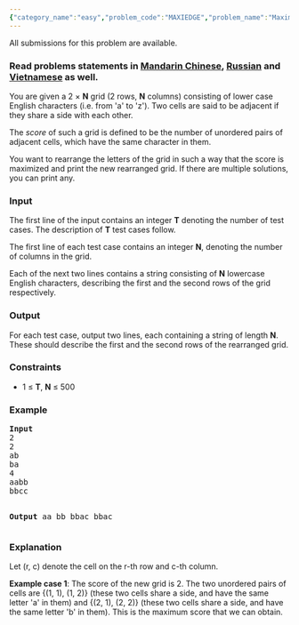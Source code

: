 ```yaml
---
{"category_name":"easy","problem_code":"MAXIEDGE","problem_name":"Maximize Grid Score","languages_supported":{"0":"ADA","1":"ASM","2":"BASH","3":"BF","4":"C","5":"C99 strict","6":"CAML","7":"CLOJ","8":"CLPS","9":"CPP 4.3.2","10":"CPP 6.3","11":"CPP14","12":"CS2","13":"D","14":"ERL","15":"FORT","16":"FS","17":"GO","18":"HASK","19":"ICK","20":"ICON","21":"JAVA","22":"JS","23":"LISP clisp","24":"LISP sbcl","25":"LUA","26":"NEM","27":"NICE","28":"NODEJS","29":"PAS fpc","30":"PAS gpc","31":"PERL","32":"PERL6","33":"PHP","34":"PIKE","35":"PRLG","36":"PYPY","37":"PYTH","38":"PYTH 3.5","39":"RUBY","40":"SCALA","41":"SCM chicken","42":"SCM guile","43":"SCM qobi","44":"ST","45":"TCL","46":"TEXT","47":"WSPC"},"max_timelimit":1,"source_sizelimit":50000,"problem_author":"admin2","problem_tester":null,"date_added":"28-06-2017","tags":{"0":"admin2"},"time":{"view_start_date":1498908900,"submit_start_date":1498908900,"visible_start_date":1498908900,"end_date":1735669800},"layout":"problem"}
---
```

<span class="solution-visible-txt">All submissions for this problem are available.</span><h3> Read problems statements in <a target="_blank" 
href="http://www.codechef.com/download/translated/SNCKFL17/mandarin/MAXIEDGE.pdf">Mandarin Chinese</a>, <a target="_blank" href="http://www.codechef.com/download/translated/SNCKFL17/russian/MAXIEDGE.pdf">Russian</a> and <a target="_blank" href="http://www.codechef.com/download/translated/SNCKFL17/vietnamese/MAXIEDGE.pdf">Vietnamese</a> as well.</h3>

<p>You are given a 2 × <b>N</b> grid (2 rows, <b>N</b> columns) consisting of lower case English characters (i.e. from 'a' to 'z'). Two cells are said to be adjacent if they share a side with each other.</p>

<p>The <i>score</i> of such a grid is defined to be the number of unordered pairs of adjacent cells, which have the same character in them.</p>

<p>You want to rearrange the letters of the grid in such a way that the score is maximized and print the new rearranged grid. If there are multiple solutions, you can print any.</p>

<h3>Input</h3>
<p>The first line of the input contains an integer <b>T</b> denoting the number of test cases. The description of <b>T</b> test cases follow.</p>

<p>The first line of each test case contains an integer <b>N</b>, denoting the number of columns in the grid.</p>

<p>Each of the next two lines contains a string consisting of <b>N</b> lowercase English characters, describing the first and the second rows of the grid respectively.</p>

<h3>Output</h3>
<p>For each test case, output two lines, each containing a string of length <b>N</b>. These should describe the first and the second rows of the rearranged grid.</p>

<h3>Constraints</h3>
<ul>
<li>1 ≤ <b>T</b>, <b>N</b> ≤ 500</li>
</ul>

<h3>Example</h3>
<pre>
<b>Input</b>
2
2
ab
ba
4
aabb
bbcc

<b>Output</b>
aa
bb
bbac
bbac
</pre>

<h3>Explanation</h3>
<p>Let (r, c) denote the cell on the r-th row and c-th column.</p>

<p><b>Example case 1</b>: The score of the new grid is 2. The two unordered pairs of cells are {(1, 1), (1, 2)} (these two cells share a side, and have the same letter 'a' in them) and {(2, 1), (2, 2)} (these two cells share a side, and have the same letter 'b' in them). This is the maximum score that we can obtain.</p>